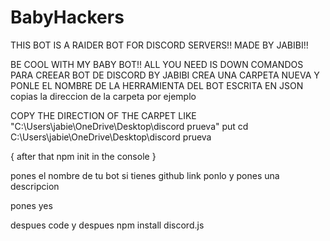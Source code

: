 # BabyHackers
THIS BOT IS A RAIDER BOT FOR DISCORD SERVERS!! MADE BY JABIBI!!

BE COOL WITH MY BABY BOT!!
ALL YOU NEED IS DOWN 
COMANDOS PARA CREEAR BOT DE DISCORD BY JABIBI
CREA UNA CARPETA NUEVA Y PONLE EL NOMBRE DE LA HERRAMIENTA DEL BOT ESCRITA EN JSON
copias la direccion de la carpeta por ejemplo 

COPY THE DIRECTION OF THE CARPET 
LIKE "C:\Users\jabie\OneDrive\Desktop\discord prueva"
put cd C:\Users\jabie\OneDrive\Desktop\discord prueva

{ after that
npm init in the console }

pones el nombre de tu bot 
si tienes github link ponlo
y pones una descripcion

pones yes 

despues code
y despues 
npm install discord.js 
